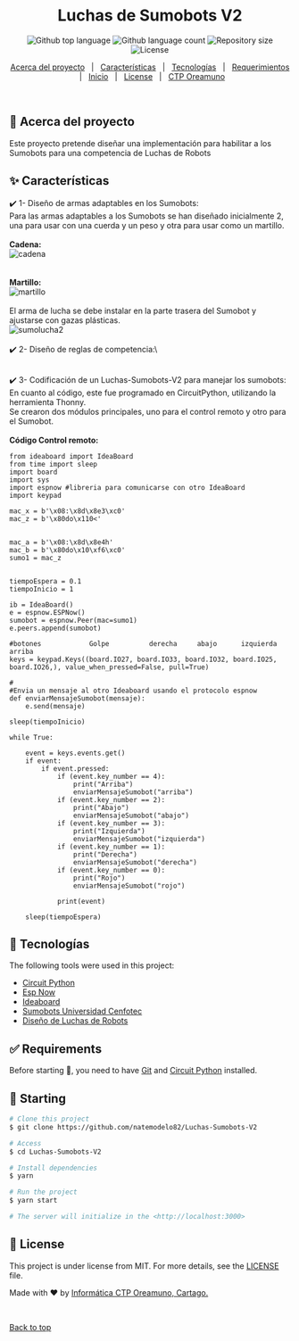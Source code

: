 <h1 align="center">Luchas de Sumobots V2</h1>

<p align="center">
  <img alt="Github top language" src="https://img.shields.io/github/languages/top/natemodelo82/Luchas-Sumobots-V2?color=56BEB8">
  <img alt="Github language count" src="https://img.shields.io/github/languages/count/natemodelo82/Luchas-Sumobots-V2?color=56BEB8">
  <img alt="Repository size" src="https://img.shields.io/github/repo-size/natemodelo82/Luchas-Sumobots-V2?color=56BEB8">
  <img alt="License" src="https://img.shields.io/github/license/natemodelo82/Luchas-Sumobots-V2?color=56BEB8">
</p>

<p align="center">
  <a href="#dart-about">Acerca del proyecto</a> &#xa0; | &#xa0; 
  <a href="#sparkles-features">Características</a> &#xa0; | &#xa0;
  <a href="#rocket-technologies">Tecnologías</a> &#xa0; | &#xa0;
  <a href="#white_check_mark-requirements">Requerimientos</a> &#xa0; | &#xa0;
  <a href="#checkered_flag-starting">Inicio</a> &#xa0; | &#xa0;
  <a href="#memo-license">License</a> &#xa0; | &#xa0;
  <a href="https://ctpo.info" target="_blank">CTP Oreamuno</a>
</p>

<br>

## :dart: Acerca del proyecto ##

Este proyecto pretende diseñar una implementación para habilitar a los Sumobots para una competencia de Luchas de Robots

## :sparkles: Características ##

:heavy_check_mark: 1- Diseño de armas adaptables en los Sumobots:\
Para las armas adaptables a los Sumobots se han diseñado inicialmente 2, una para usar con una cuerda y un peso y otra para usar como un martillo.\
\
__Cadena:__\
![cadena](https://github.com/user-attachments/assets/a1d2aff8-8465-49fd-8526-d9fbf55dbb37)\
\
\
__Martillo:__\
![martillo](https://github.com/user-attachments/assets/45f0744f-5cc6-453e-9ee2-9dcb7221b9e8)\
\
El arma de lucha se debe instalar en la parte trasera del Sumobot y ajustarse con gazas plásticas.\
![sumolucha2](https://github.com/user-attachments/assets/20fec52a-b542-4dfe-ae99-c59d87a886b8)\
\
:heavy_check_mark: 2- Diseño de reglas de competencia:\

\
:heavy_check_mark: 3- Codificación de un Luchas-Sumobots-V2 para manejar los sumobots:\
En cuanto al código, este fue programado en CircuitPython, utilizando la herramienta Thonny.\
Se crearon dos módulos principales, uno para el control remoto y otro para el Sumobot.\
\
__Código Control remoto:__
```
from ideaboard import IdeaBoard
from time import sleep
import board
import sys
import espnow #libreria para comunicarse con otro IdeaBoard
import keypad

mac_x = b'\x08:\x8d\x8e3\xc0'
mac_z = b'\x80do\x110<'


mac_a = b'\x08:\x8d\x8e4h'
mac_b = b'\x80do\x10\xf6\xc0'
sumo1 = mac_z


tiempoEspera = 0.1
tiempoInicio = 1

ib = IdeaBoard()
e = espnow.ESPNow()
sumobot = espnow.Peer(mac=sumo1)
e.peers.append(sumobot)

#botones            Golpe          derecha     abajo      izquierda     arriba
keys = keypad.Keys((board.IO27, board.IO33, board.IO32, board.IO25, board.IO26,), value_when_pressed=False, pull=True)

#
#Envia un mensaje al otro Ideaboard usando el protocolo espnow
def enviarMensajeSumobot(mensaje):
    e.send(mensaje)

sleep(tiempoInicio)

while True:
    
    event = keys.events.get()
    if event:
        if event.pressed:
            if (event.key_number == 4):
                print("Arriba")
                enviarMensajeSumobot("arriba")
            if (event.key_number == 2):
                print("Abajo")
                enviarMensajeSumobot("abajo")
            if (event.key_number == 3):
                print("Izquierda")
                enviarMensajeSumobot("izquierda")
            if (event.key_number == 1):
                print("Derecha")
                enviarMensajeSumobot("derecha")
            if (event.key_number == 0):
                print("Rojo")
                enviarMensajeSumobot("rojo")
                
            print(event)

    sleep(tiempoEspera)
```    

## :rocket: Tecnologías ##

The following tools were used in this project:

- [Circuit Python](https://circuitpython.org/)
- [Esp Now](https://randomnerdtutorials.com/esp-now-esp32-arduino-ide/)
- [Ideaboard](https://github.com/CRCibernetica/circuitpython-ideaboard/wiki)
- [Sumobots Universidad Cenfotec](https://github.com/Universidad-Cenfotec/Sumobot)
- [Diseño de Luchas de Robots](#)

## :white_check_mark: Requirements ##

Before starting :checkered_flag:, you need to have [Git](https://git-scm.com) and [Circuit Python](https://circuitpython.org/) installed.

## :checkered_flag: Starting ##

```bash
# Clone this project
$ git clone https://github.com/natemodelo82/Luchas-Sumobots-V2

# Access
$ cd Luchas-Sumobots-V2

# Install dependencies
$ yarn

# Run the project
$ yarn start

# The server will initialize in the <http://localhost:3000>
```

## :memo: License ##

This project is under license from MIT. For more details, see the [LICENSE](LICENSE) file.


Made with :heart: by <a href="https://ctpo.info" target="_blank">Informática CTP Oreamuno, Cartago.</a>

&#xa0;

<a href="#top">Back to top</a>
